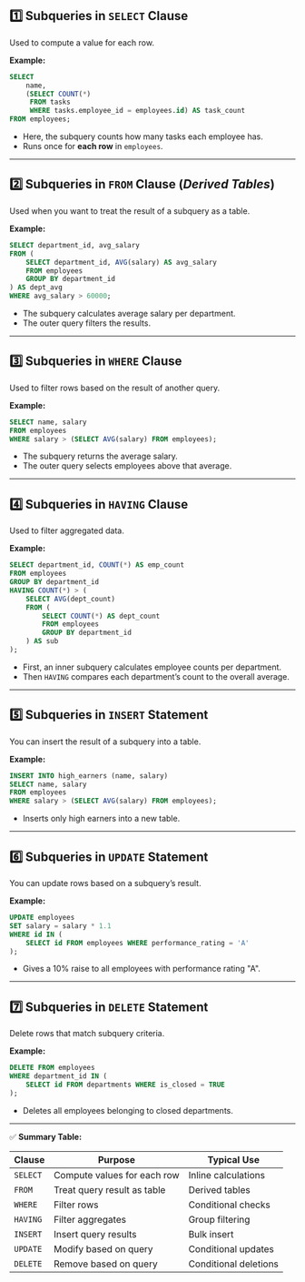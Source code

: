 ## **1️⃣ Subqueries in `SELECT` Clause**

Used to compute a value for each row.

**Example:**

```sql
SELECT 
    name,
    (SELECT COUNT(*) 
     FROM tasks 
     WHERE tasks.employee_id = employees.id) AS task_count
FROM employees;
```

* Here, the subquery counts how many tasks each employee has.
* Runs once for **each row** in `employees`.

---

## **2️⃣ Subqueries in `FROM` Clause** (*Derived Tables*)

Used when you want to treat the result of a subquery as a table.

**Example:**

```sql
SELECT department_id, avg_salary
FROM (
    SELECT department_id, AVG(salary) AS avg_salary
    FROM employees
    GROUP BY department_id
) AS dept_avg
WHERE avg_salary > 60000;
```

* The subquery calculates average salary per department.
* The outer query filters the results.

---

## **3️⃣ Subqueries in `WHERE` Clause**

Used to filter rows based on the result of another query.

**Example:**

```sql
SELECT name, salary
FROM employees
WHERE salary > (SELECT AVG(salary) FROM employees);
```

* The subquery returns the average salary.
* The outer query selects employees above that average.

---

## **4️⃣ Subqueries in `HAVING` Clause**

Used to filter aggregated data.

**Example:**

```sql
SELECT department_id, COUNT(*) AS emp_count
FROM employees
GROUP BY department_id
HAVING COUNT(*) > (
    SELECT AVG(dept_count)
    FROM (
        SELECT COUNT(*) AS dept_count
        FROM employees
        GROUP BY department_id
    ) AS sub
);
```

* First, an inner subquery calculates employee counts per department.
* Then `HAVING` compares each department’s count to the overall average.

---

## **5️⃣ Subqueries in `INSERT` Statement**

You can insert the result of a subquery into a table.

**Example:**

```sql
INSERT INTO high_earners (name, salary)
SELECT name, salary
FROM employees
WHERE salary > (SELECT AVG(salary) FROM employees);
```

* Inserts only high earners into a new table.

---

## **6️⃣ Subqueries in `UPDATE` Statement**

You can update rows based on a subquery’s result.

**Example:**

```sql
UPDATE employees
SET salary = salary * 1.1
WHERE id IN (
    SELECT id FROM employees WHERE performance_rating = 'A'
);
```

* Gives a 10% raise to all employees with performance rating "A".

---

## **7️⃣ Subqueries in `DELETE` Statement**

Delete rows that match subquery criteria.

**Example:**

```sql
DELETE FROM employees
WHERE department_id IN (
    SELECT id FROM departments WHERE is_closed = TRUE
);
```

* Deletes all employees belonging to closed departments.

---

✅ **Summary Table:**

| Clause   | Purpose                     | Typical Use           |
| -------- | --------------------------- | --------------------- |
| `SELECT` | Compute values for each row | Inline calculations   |
| `FROM`   | Treat query result as table | Derived tables        |
| `WHERE`  | Filter rows                 | Conditional checks    |
| `HAVING` | Filter aggregates           | Group filtering       |
| `INSERT` | Insert query results        | Bulk insert           |
| `UPDATE` | Modify based on query       | Conditional updates   |
| `DELETE` | Remove based on query       | Conditional deletions |
